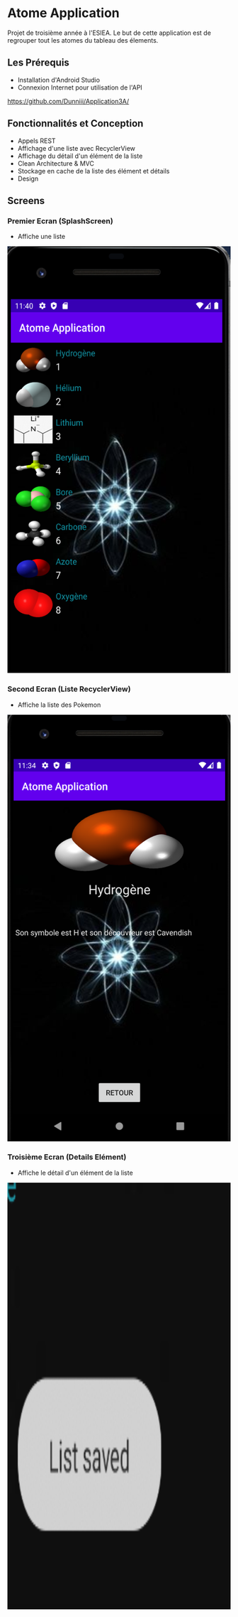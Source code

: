 # Atome Application
Projet de troisième année à l'ESIEA. Le but de cette application est de regrouper tout les atomes du tableau des élements.


## Les Prérequis

- Installation d'Android Studio
- Connexion Internet pour utilisation de l'API

https://github.com/Dunniii/Application3A/

## Fonctionnalités et Conception

- Appels REST
- Affichage d'une liste avec RecyclerView
- Affichage du détail d'un élément de la liste
- Clean Architecture & MVC
- Stockage en cache de la liste des élément et détails
- Design

## Screens

### Premier Ecran (SplashScreen)

- Affiche  une liste
<img src="screen/Screen.png" width="540" height="960" alt="Screen.png">

### Second Ecran (Liste RecyclerView)

- Affiche la liste des Pokemon
<img src="screen/Screen2.png" width="540" height="960" alt="Screen2.png">

### Troisième Ecran (Details Elément)

- Affiche le détail d'un élément de la liste
<img src="screen/Screen3.png" width="540" height="960" alt="Screen3.png">

